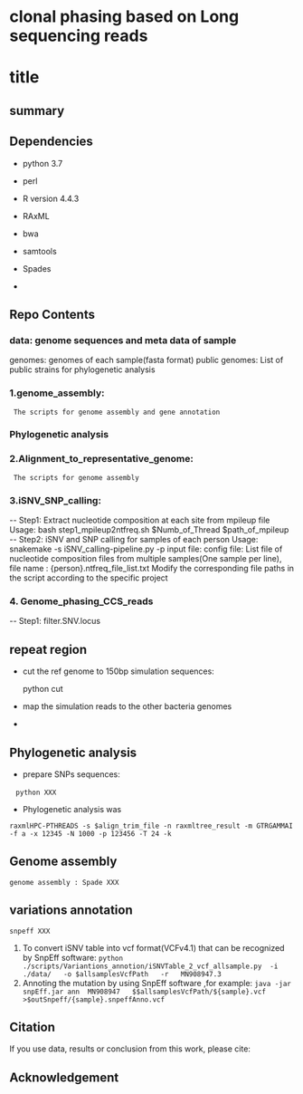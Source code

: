 # clonal phasing based on Long sequencing reads

 

# 

# title

## summary

## Dependencies

- python 3.7
- perl
- R version 4.4.3

- RAxML
- bwa  
- samtools
- Spades

- 

## Repo Contents
### data: genome sequences and meta data of sample
  genomes: genomes of each sample(fasta format)
  public genomes:
     List of public strains for phylogenetic analysis 

### 1.genome_assembly: 
     The scripts for genome assembly and gene annotation

### Phylogenetic analysis
      
### 2.Alignment_to_representative_genome: 
     The scripts for genome assembly

### 3.iSNV_SNP_calling: 
   -- Step1:   Extract nucleotide composition at each site from mpileup file
             Usage: bash step1_mpileup2ntfreq.sh  $Numb_of_Thread  $path_of_mpileup
   -- Step2:  iSNV and SNP calling for samples of each person
            Usage: snakemake -s iSNV_calling-pipeline.py -p
            input file:  config file: List file of nucleotide composition files from multiple samples(One sample per line), file name : {person}.ntfreq_file_list.txt
            Modify the corresponding file paths in the script according to the specific project

### 4. Genome_phasing_CCS_reads
   -- Step1: filter.SNV.locus




## repeat region 

- cut the ref genome to 150bp simulation sequences:

  python  cut 

- map the  simulation reads to the other bacteria genomes

- 



## Phylogenetic analysis

- prepare SNPs sequences:

​     ` python XXX`

- Phylogenetic analysis was 

`raxmlHPC-PTHREADS -s $align_trim_file -n raxmltree_result -m GTRGAMMAI -f a -x 12345 -N 1000 -p 123456 -T 24 -k`



## Genome assembly

`genome assembly : Spade XXX`



## variations annotation

`snpeff XXX`

1. To convert iSNV table into vcf format(VCFv4.1) that can be recognized  by SnpEff software: `python ./scripts/Variantions_annotion/iSNVTable_2_vcf_allsample.py  -i  ./data/   -o $allsamplesVcfPath   -r   MN908947.3`
2. Annoting the mutation by using SnpEff software ,for example: `java -jar snpEff.jar ann  MN908947   $$allsamplesVcfPath/${sample}.vcf    >$outSnpeff/{sample}.snpeffAnno.vcf`

## Citation

If you use data, results or conclusion from this work, please cite:



## Acknowledgement
